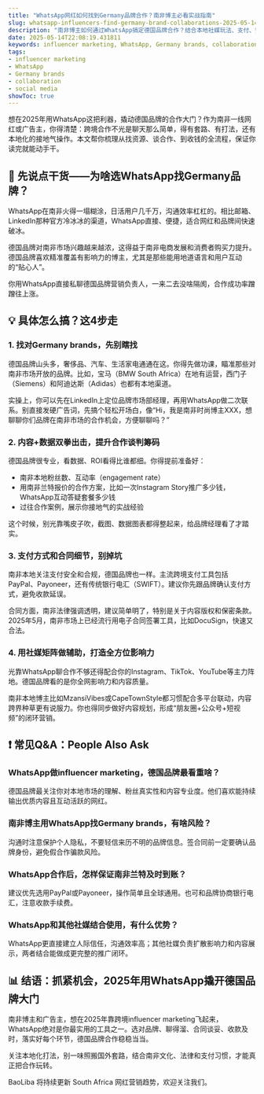 ```yaml
---
title: "WhatsApp网红如何找到Germany品牌合作？南非博主必看实战指南"
slug: whatsapp-influencers-find-germany-brand-collaborations-2025-05-14
description: "南非博主如何通过WhatsApp搞定德国品牌合作？结合本地社媒玩法、支付、安全法务，带你实操拿下德国品牌，2025年最新干货！"
date: 2025-05-14T22:08:19.431811
keywords: influencer marketing, WhatsApp, Germany brands, collaboration, social media
tags:
- influencer marketing
- WhatsApp
- Germany brands
- collaboration
- social media
showToc: true
---
```


想在2025年用WhatsApp这把利器，撬动德国品牌的合作大门？作为南非一线网红或广告主，你得清楚：跨境合作不光是聊天那么简单，得有套路、有打法，还有本地化的接地气操作。本文帮你梳理从找资源、谈合作、到收钱的全流程，保证你读完就能动手干。

## 📢 先说点干货——为啥选WhatsApp找Germany品牌？

WhatsApp在南非火得一塌糊涂，日活用户几千万，沟通效率杠杠的。相比邮箱、LinkedIn那种官方冷冰冰的渠道，WhatsApp直接、便捷，适合网红和品牌间快速破冰。

德国品牌对南非市场兴趣越来越浓，这得益于南非电商发展和消费者购买力提升。德国品牌喜欢精准覆盖有影响力的博主，尤其是那些能用地道语言和用户互动的“贴心人”。

你用WhatsApp直接私聊德国品牌营销负责人，一来二去没啥隔阂，合作成功率蹭蹭往上涨。

## 💡 具体怎么搞？这4步走

### 1. 找对Germany brands，先别瞎找

德国品牌山头多，奢侈品、汽车、生活家电通通在这。你得先做功课，瞄准那些对南非市场开放的品牌。比如，宝马（BMW South Africa）在地有运营，西门子（Siemens）和阿迪达斯（Adidas）也都有本地渠道。

实操上，你可以先在LinkedIn上定位品牌市场部经理，再用WhatsApp做二次联系。别直接发硬广告词，先搞个轻松开场白，像“Hi，我是南非时尚博主XXX，想聊聊你们品牌在南非市场的合作机会，方便聊聊吗？”

### 2. 内容+数据双拳出击，提升合作谈判筹码

德国品牌很专业，看数据、ROI看得比谁都细。你得提前准备好：

- 南非本地粉丝数、互动率（engagement rate）  
- 用南非兰特报价的合作方案，比如一次Instagram Story推广多少钱，WhatsApp互动答疑套餐多少钱  
- 过往合作案例，展示你接地气的实战经验  

这个时候，别光靠嘴皮子吹，截图、数据图表都得整起来，给品牌经理看了才踏实。

### 3. 支付方式和合同细节，别掉坑

南非本地关注支付安全和合规，德国品牌也一样。主流跨境支付工具包括PayPal、Payoneer，还有传统银行电汇（SWIFT）。建议你先跟品牌确认支付方式，避免收款延误。

合同方面，南非法律强调透明，建议简单明了，特别是关于内容版权和保密条款。2025年5月，南非市场上已经流行用电子合同签署工具，比如DocuSign，快速又合法。

### 4. 用社媒矩阵做辅助，打造全方位影响力

光靠WhatsApp聊合作不够还得配合你的Instagram、TikTok、YouTube等主力阵地。德国品牌看的是你全网影响力和内容质量。

南非本地博主比如MzansiVibes或CapeTownStyle都习惯配合多平台联动，内容跨界种草更有说服力。你也得同步做好内容规划，形成“朋友圈+公众号+短视频”的闭环营销。

## ❗ 常见Q&A：People Also Ask

### WhatsApp做influencer marketing，德国品牌最看重啥？  
德国品牌最关注你对本地市场的理解、粉丝真实性和内容专业度。他们喜欢能持续输出优质内容且互动活跃的网红。

### 南非博主用WhatsApp找Germany brands，有啥风险？  
沟通时注意保护个人隐私，不要轻信来历不明的品牌信息。签合同前一定要确认品牌身份，避免假合作骗款风险。

### WhatsApp合作后，怎样保证南非兰特及时到账？  
建议优先选用PayPal或Payoneer，操作简单且全球通用。也可和品牌协商银行电汇，注意收款手续费。

### WhatsApp和其他社媒结合使用，有什么优势？  
WhatsApp更直接建立人际信任，沟通效率高；其他社媒负责扩散影响力和内容展示，两者结合能做成更完整的推广闭环。

## 📊 结语：抓紧机会，2025年用WhatsApp撬开德国品牌大门

南非博主和广告主，想在2025年靠跨境influencer marketing飞起来，WhatsApp绝对是你最实用的工具之一。选对品牌、聊得溜、合同谈妥、收款及时，落实好每个环节，德国品牌合作稳稳当当。

关注本地化打法，别一味照搬国外套路，结合南非文化、法律和支付习惯，才能真正把合作玩转。

BaoLiba 将持续更新 South Africa 网红营销趋势，欢迎关注我们。